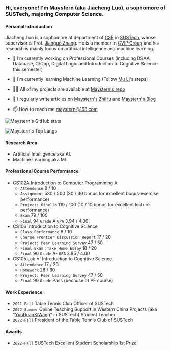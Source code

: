 ### Hi, everyone! I'm Maystern (aka Jiacheng Luo), a sophomore of SUSTech, majoring Computer Science.

#### Personal Introduction
Jiacheng Luo is a sophomore at department of [CSE](https://cse.sustech.edu.cn/) in [SUSTech](https://sustech.edu.cn/en/), whose supervisor is Prof. [Jianguo Zhang](https://www.sustech.edu.cn/zh/faculties/zhangjianguo.html). He is a member in [CVIP Group](https://faculty.sustech.edu.cn/zhangjg) and his research is mainly focus on artificial intelligence and machine learning.

- 🔭 I’m currently working on Professional Courses (including DSAA, Database, C/Cpp, Digital Logic and Introduction to Cognitive Science this semester)

- 🌱 I’m currently learning Machine Learning (Follow [Mu Li](https://space.bilibili.com/1567748478)'s steps)

- 👨‍💻 All of my projects are available at [Maystern's repo](https://github.com/Maystern?tab=repositories)

- 📝 I regularly write articles on [Maystern's ZhiHu](https://www.zhihu.com/people/hhh-40-88-74) and [Maystern's Blog](https://maystern.github.io)

- 📫 How to reach me maystern@163.com

![Maystern's GitHub stats](https://github-readme-stats.vercel.app/api?username=Maystern&show_icons=true&count_private=true)

![Maystern's Top Langs](https://github-readme-stats.vercel.app/api/top-langs/?username=Maystern&layout=compact)

#### Research Area

- Artificial Intelligence aka AI.
- Machine Learning aka ML.

#### Professional Course Performance
- CS102A Introduction to Computer Programming A
  - `Attendence` 8 / 10
  - `Assignment` 530 / 500 (30 / 30 bonus for excellent bonus-exercise performance)
  - `Project: Othello` 110 / 100 (10 / 10 bonus for excellent lecture performance)
  - `Exam` 79 / 100
  - `Final` 94  `Grade` A  `GPA` 3.94 / 4.00
- CS106 Introduction to Cognitive Science
  - `Class Performance` 8 / 10
  - `Course Frontier Discussion Report` 17 / 20
  - `Project: Peer Learning Survey` 47 / 50
  - `Final Exam：Take Home Essay`  18 / 20
  - `Final` 90  `Grade` A-  `GPA` 3.85 / 4.00
- CS105 Lab of Introduction to Cognitive Science
  - `Attendance` 17 / 20
  - `Homework` 26 / 30
  - `Project: Peer Learning Survey` 47 / 50
  - `Final` 90  `Grade` Pass (because of PF course)
#### Work Experience
- `2021-Fall` Table Tennis Club Officer of SUSTech
- `2022-Summer` Online Teaching Support in Western China Projects (aka "[YunDuanXiWang](https://space.bilibili.com/1142024190)" in SUSTech) Student Teacher 
- `2022-Fall` President of the Table Tennis Club of SUSTech
#### Awards
- `2022-Fall` SUSTech Excellent Student Scholarship 1st Prize 
